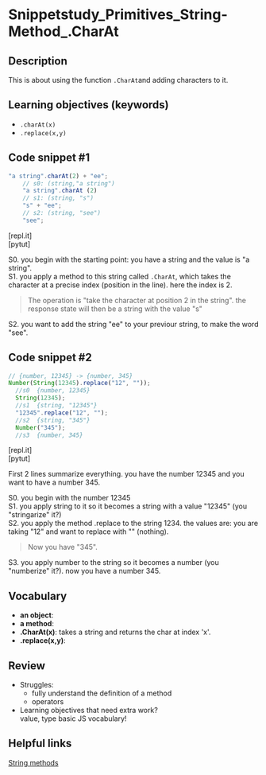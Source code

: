# Snippetstudy_Primitives_String-Method_.CharAt

## Description
This is about using the function `.CharAt`and adding characters to it.

<!---
personal note: use ctrl+f and lookup "continued" to find where you haven't finish.
-->

## Learning objectives (keywords)
* `.charAt(x)`
* `.replace(x,y)`

## Code snippet #1
```js
"a string".charAt(2) + "ee";
    // s0: (string,"a string")
    "a string".charAt (2)        
    // s1: (string, "s")
    "s" + "ee";
    // s2: (string, "see")
    "see";   
```
[repl.it]   
[pytut]   
   
S0. you begin with the starting point: you have a string and the value is "a string".  
S1. you apply a method to this string called ``.CharAt``, which takes the character at a precise index (position in the line). here the index is 2.   
>The operation is "take the character at position 2 in the string". the response state will then be a string with the value "s"      
   
S2. you want to add the string "ee" to your previour string, to make the word "see".   
   
## Code snippet #2
```js
// {number, 12345} -> {number, 345}
Number(String(12345).replace("12", ""));
  //s0  {number, 12345}
  String(12345);
  //s1  {string, "12345"}
  "12345".replace("12", "");
  //s2  {string, "345"}
  Number("345");
  //s3  {number, 345}
```
[repl.it]   
[pytut]   
   
First 2 lines summarize everything. you have the number 12345 and you want to have a number 345. 
   
 S0. you begin with the number 12345   
 S1. you apply string to it so it becomes a string with a value "12345" (you "stringarize" it?)   
 S2. you apply the method .replace to the string 1234. the values are: you are taking "12" and want to replace with "" (nothing). 
 >Now you have "345".   
    
 S3. you apply number to the string so it becomes a number (you "numberize" it?). now you have a number 345.
   
## Vocabulary

- **an object**:   
- **a method**:   
- **.CharAt(x)**: takes a string and returns the char at index 'x'.   
- **.replace(x,y)**:

## Review
* Struggles: 
  * fully understand the definition of a method
  * operators
* Learning objectives that need extra work?   
  value, type
  basic JS vocabulary!
  
## Helpful links
[String methods](https://www.w3schools.com/js/js_string_methods.asp)
